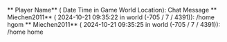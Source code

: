 ** Player Name** ( Date  Time in  Game World Location):  Chat Message
** Miechen2011** ( 2024-10-21  09:35:22 in  world (-705 / 7 / 4391)): /home hgom
** Miechen2011** ( 2024-10-21  09:35:25 in  world (-705 / 7 / 4391)): /home home
